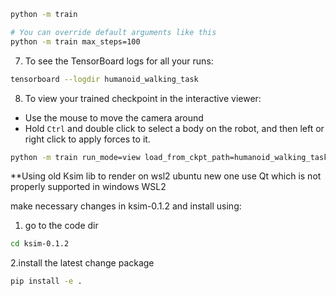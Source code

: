 
```bash
python -m train
```
```bash
# You can override default arguments like this
python -m train max_steps=100
```
7. To see the TensorBoard logs for all your runs:
```bash
tensorboard --logdir humanoid_walking_task
```
8. To view your trained checkpoint in the interactive viewer:
- Use the mouse to move the camera around
- Hold `Ctrl` and double click to select a body on the robot, and then left or right click to apply forces to it.
```bash
python -m train run_mode=view load_from_ckpt_path=humanoid_walking_task/run_<number>/checkpoints/ckpt.bin
```
**Using old Ksim lib to render on wsl2 ubuntu new one use Qt which is not properly supported in windows WSL2

make necessary changes in ksim-0.1.2 and install using:

1. go to the code dir
```bash
cd ksim-0.1.2
```

2.install the latest change package
```bash
pip install -e .
```